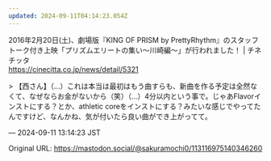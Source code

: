 ```yaml
---
updated: 2024-09-11T04:14:23.054Z
---
```


<p>2016年2月20日(土)、劇場版『KING OF PRISM by PrettyRhythm』のスタッフトーク付き上映「プリズムエリートの集い～川崎編～」が行われました！ | チネチッタ<br /><a href="https://cinecitta.co.jp/news/detail/5321" target="_blank" rel="nofollow noopener noreferrer" translate="no"><span class="invisible">https://</span><span class="ellipsis">cinecitta.co.jp/news/detail/53</span><span class="invisible">21</span></a></p><p>&gt; 【西さん】（…）これは本当は最初はもう曲すらも、新曲を作る予定は全然なくて、なぜならお金がないから（笑）（…）4分以内という事で。じゃあFlavorインストにする？とか、athletic coreをインストにする？みたいな感じでやってたんですけど、なんかね、気が付いたら良い曲ができ上がってて。</p>

&mdash; 2024-09-11 13:14:23 JST

Original URL: https://mastodon.social/@sakuramochi0/113116975140346260
